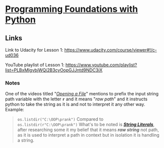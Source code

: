 # [Programming Foundations with Python](https://www.udacity.com/course/ud036)

## Links
Link to Udacity for Lesson 1: https://www.udacity.com/course/viewer#!/c-ud036

YouTube playlist of Lesson 1: https://www.youtube.com/playlist?list=PLBxMIgvbjWQi2B3cyOopGJJntd9NDC3iX

### Notes
One of the videos titled "*[Opening a File](https://www.youtube.com/watch?v=f8CjSt624pc&list=PLBxMIgvbjWQi2B3cyOopGJJntd9NDC3iX&index=21)*" mentions to prefix the input string path variable with the letter **`r`** and it means "*raw path*" and it instructs python to take the string as it is and not to interpret it any other way. Example:
> `os.listdir("C:\OOP\prank")`
Compared to 
> `os.listdir(r"C:\OOP\prank")`
 What's to be noted is [***String Literals***](https://docs.python.org/reference/lexical_analysis.html#literals), after researching some it my belief that it means ***raw string*** not path, as it is used to interpret a path in context but in isolation it is handling a string.
